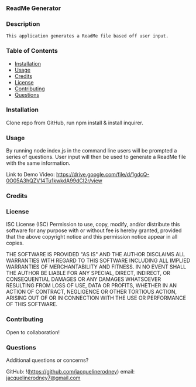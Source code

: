 ### ReadMe Generator

### Description 

    This application generates a ReadMe file based off user input.
    
### Table of Contents

- [Installation](#installation)
- [Usage](#usage)
- [Credits](#credits)
- [License](#license)
- [Contributing](#contributing)
- [Questions](#questions)

### Installation

Clone repo from GitHub, run npm install & install inquirer. 

### Usage
By running node index.js in the command line users will be prompted a series of questions. User input will then be used to generate a ReadMe file with the same information.

Link to Demo Video: https://drive.google.com/file/d/1gdcQ-0O05A3hQZV14Tu1kwkdA99dCI2r/view



### Credits

### License

ISC License (ISC) Permission to use, copy, modify, and/or distribute this software for any purpose with or without fee is hereby granted, provided that the above copyright notice and this permission notice appear in all copies.

THE SOFTWARE IS PROVIDED "AS IS" AND THE AUTHOR DISCLAIMS ALL WARRANTIES WITH REGARD TO THIS SOFTWARE INCLUDING ALL IMPLIED WARRANTIES OF MERCHANTABILITY AND FITNESS. IN NO EVENT SHALL THE AUTHOR BE LIABLE FOR ANY SPECIAL, DIRECT, INDIRECT, OR CONSEQUENTIAL DAMAGES OR ANY DAMAGES WHATSOEVER RESULTING FROM LOSS OF USE, DATA OR PROFITS, WHETHER IN AN ACTION OF CONTRACT, NEGLIGENCE OR OTHER TORTIOUS ACTION, ARISING OUT OF OR IN CONNECTION WITH THE USE OR PERFORMANCE OF THIS SOFTWARE.

### Contributing

Open to collaboration!


### Questions


Additional questions or concerns? 

GitHub: !(https://github.com/jacquelinerodney)
email: jacquelinerodney7@gmail.com
    
